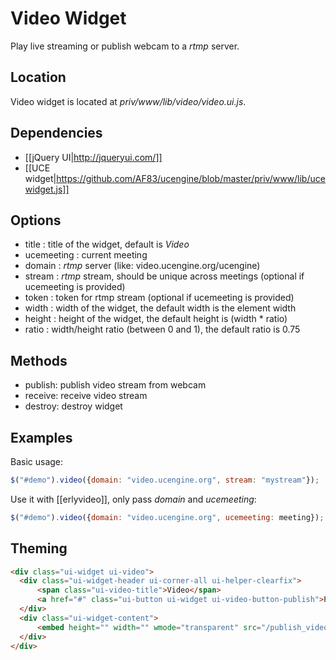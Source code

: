 # Video Widget

Play live streaming or publish webcam to a *rtmp* server.

## Location

Video widget is located at *priv/www/lib/video/video.ui.js*.

## Dependencies

* [[jQuery UI|http://jqueryui.com/]]
* [[UCE widget|https://github.com/AF83/ucengine/blob/master/priv/www/lib/ucewidget.js]]

## Options

* title : title of the widget, default is *Video*
* ucemeeting : current meeting
* domain : *rtmp* server (like: video.ucengine.org/ucengine)
* stream : *rtmp* stream, should be unique across meetings (optional if ucemeeting is provided)
* token : token for rtmp stream (optional if ucemeeting is provided)
* width : width of the widget, the default width is the element width
* height : height of the widget, the default height is (width * ratio)
* ratio : width/height ratio (between 0 and 1), the default ratio is 0.75

## Methods

* publish: publish video stream from webcam
* receive: receive video stream
* destroy: destroy widget

## Examples

Basic usage:

```javascript
$("#demo").video({domain: "video.ucengine.org", stream: "mystream"});
```

Use it with [[erlyvideo]], only pass *domain* and *ucemeeting*:

```javascript
$("#demo").video({domain: "video.ucengine.org", ucemeeting: meeting});
```

## Theming

```html
<div class="ui-widget ui-video">
  <div class="ui-widget-header ui-corner-all ui-helper-clearfix">
      <span class="ui-video-title">Video</span>
      <a href="#" class="ui-button ui-widget ui-video-button-publish">Publish</a>
  </div>
  <div class="ui-widget-content">
      <embed height="" width="" wmode="transparent" src="/publish_video.swf" flashvars="" quality="75" type="application/x-shockwave-flash">
  </div>
</div>
```
